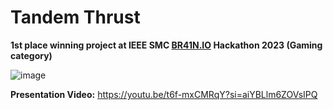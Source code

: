 # Tandem Thrust

**1st place winning project at IEEE SMC [BR41N.IO](https://www.br41n.io/) Hackathon 2023 (Gaming category)**

![image](https://github.com/denisandrei01/tandem-thrust/assets/110995715/fe01a8c5-d4cd-465e-b608-30bb9779df68)

**Presentation Video:** https://youtu.be/t6f-mxCMRqY?si=aiYBLlm6ZOVsIPQ
